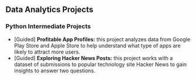 ## Data Analytics Projects
### Python Intermediate Projects
- [Guided] **Profitable App Profiles:** this project analyzes data from Google Play Store and Apple Store to help understand what type of apps are likely to attract more users.
- [Guided] **Exploring Hacker News Posts:** this project works with a dataset of submissions to popular technology site Hacker News to gain insights to answer two questions.
